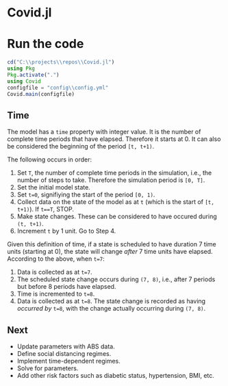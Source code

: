 # Covid.jl

# Run the code

```julia
cd("C:\\projects\\repos\\Covid.jl")
using Pkg
Pkg.activate(".")
using Covid
configfile = "config\\config.yml"
Covid.main(configfile)
```

## Time

The model has a `time` property with integer value.
It is the number of complete time periods that have elapsed.
Therefore it starts at 0.
It can also be considered the beginning of the period `[t, t+1)`.

The following occurs in order:

1. Set `T`, the number of complete time periods in the simulation, i.e., the number of steps to take. Therefore the simulation period is `[0, T]`.
2. Set the initial model state.
3. Set `t=0`, signifiying the start of the period `[0, 1)`.
4. Collect data on the state of the model as at `t` (which is the start of `[t, t+1)`). If `t==T`, STOP.
5. Make state changes. These can be considered to have occured during `(t, t+1)`.
6. Increment `t` by 1 unit. Go to Step 4.

Given this definition of time, if a state is scheduled to have duration 7 time units (starting at 0),
the state will change _after_ 7 time units have elapsed.
According to the above, when `t=7`:

1. Data is collected as at `t=7`.
2. The scheduled state change occurs during `(7, 8)`, i.e., after 7 periods but before 8 periods have elapsed.
3. Time is incremented to `t=8`.
4. Data is collected as at `t=8`. The state change is recorded as having _occurred by_ `t=8`, with the change actually occurring during `(7, 8)`.

## Next

- Update parameters with ABS data.
- Define social distancing regimes.
- Implement time-dependent regimes.
- Solve for parameters.
- Add other risk factors such as diabetic status, hypertension, BMI, etc.
